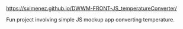 https://sximenez.github.io/DWWM-FRONT-JS_temperatureConverter/

Fun project involving simple JS mockup app converting temperature.
